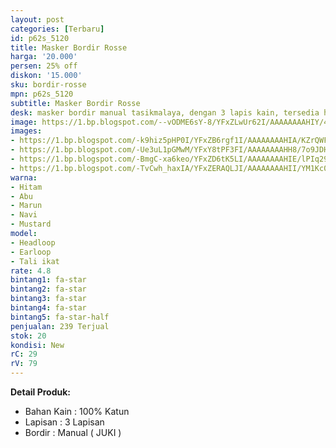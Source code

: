 ```yaml
---
layout: post
categories: [Terbaru]
id: p62s_5120
title: Masker Bordir Rosse
harga: '20.000'
persen: 25% off
diskon: '15.000'
sku: bordir-rosse
mpn: p62s_5120
subtitle: Masker Bordir Rosse
desk: masker bordir manual tasikmalaya, dengan 3 lapis kain, tersedia headloop dan earloop.
image: https://1.bp.blogspot.com/--vODME6sY-8/YFxZLwUr62I/AAAAAAAAHIY/4nMq1sG_cK8n_sT8jrHpKZlcfVXJ-4NKwCLcBGAsYHQ/s320/utama.jpg
images:
- https://1.bp.blogspot.com/-k9hiz5pHP0I/YFxZB6rgf1I/AAAAAAAAHIA/KZrQWFCa8gYteYyQQGkzoWt1VBKjL6sugCLcBGAsYHQ/s320/marun.jpg
- https://1.bp.blogspot.com/-Ue3uL1pGMwM/YFxY8tPF3FI/AAAAAAAAHH8/7o9JDHDK8ckdI79vuW08vLKYpsiyIzKYACLcBGAsYHQ/s320/coksu.jpg
- https://1.bp.blogspot.com/-BmgC-xa6keo/YFxZD6tK5LI/AAAAAAAAHIE/lPIq299mtzQ__HQOadonTfy1t4GnbauggCLcBGAsYHQ/s320/navi.jpg
- https://1.bp.blogspot.com/-TvCwh_haxIA/YFxZERAQLJI/AAAAAAAAHII/YM1Kc0jQtz05SKuBU-7HqtEgKQuHmD_fgCLcBGAsYHQ/s320/mustard.jpg
warna:
- Hitam
- Abu
- Marun
- Navi
- Mustard
model:
- Headloop
- Earloop
- Tali ikat
rate: 4.8
bintang1: fa-star
bintang2: fa-star
bintang3: fa-star
bintang4: fa-star
bintang5: fa-star-half
penjualan: 239 Terjual
stok: 20
kondisi: New
rC: 29
rV: 79
---
```



<b>Detail Produk:</b>
<ul>
<li>Bahan Kain : 100% Katun</li>
<li>Lapisan : 3 Lapisan</li>
<li>Bordir : Manual ( JUKI )</li>
</ul>
